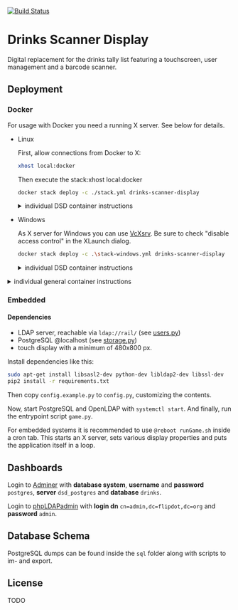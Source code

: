 [![Build Status](https://travis-ci.org/flipdot/drinks-scanner-display.svg?branch=master)](https://travis-ci.org/flipdot/drinks-scanner-display)
# Drinks Scanner Display
Digital replacement for the drinks tally list featuring a touchscreen, user management and a barcode scanner.

## Deployment

### Docker
For usage with Docker you need a running X server. See below for details.

- Linux

  First, allow connections from Docker to X:
  ```bash
  xhost local:docker
  ```
  Then execute the stack:xhost local:docker
  ```bash
  docker stack deploy -c ./stack.yml drinks-scanner-display
  ```

  <details>
    <summary>individual DSD container instructions</summary>

    ```bash
    docker run --name dsd_drinks-scanner-display -d -v ${PWD}/config.py:/app/config.py -v /tmp/.X11-unix:/tmp/.X11-unix -e DISPLAY=unix${DISPLAY} flipdot/drinks-scanner-display
    ```
  </details>

- Windows

  As X server for Windows you can use [VcXsrv](https://sourceforge.net/projects/vcxsrv/). Be sure to check "disable access control" in the XLaunch dialog.

  ```bash
  docker stack deploy -c .\stack-windows.yml drinks-scanner-display
  ```

  <details>
    <summary>individual DSD container instructions</summary>

    ```powershell
    docker run --name dsd_drinks-scanner-display -d -v ./config.py:/app/config.py -e DISPLAY=${env:DISPLAY} flipdot/drinks-scanner-display
    ```
  </details>


<details>
  <summary>individual general container instructions</summary>

  ```bash
  # PostgreSQL
  docker run --name dsd_postgres -d -p 5432:5432 -v dsd_postgres-data:/var/lib/postgresql/data -e POSTGRES_PASSWORD=postgres -e POSTGRES_DB=drinks postgres

  # Adminer
  docker run --name dsd_adminer -d -p 8080:8080 --link dsd_postgres:db adminer
  ```


  ```bash
  # OpenLDAP
  docker run --name dsd_ldap -d -p 389:389 -e LDAP_DOMAIN="flipdot.org" osixia/openldap

  # phpLDAPadmin
  docker run --name dsd_phpldapadmin -d -p 6443:443 -v dsd_phpldapadmin-data:/var/www/phpldapadmin --link dsd_ldap:ldap -e PHPLDAPADMIN_LDAP_HOSTS=ldap osixia/phpldapadmin
  ```
</details>


### Embedded

#### Dependencies
- LDAP server, reachable via `ldap://rail/` (see [users.py](users/users.py))
- PostgreSQL @localhost (see [storage.py](database/storage.py))
- touch display with a minimum of 480x800 px.

Install dependencies like this:

```bash
sudo apt-get install libsasl2-dev python-dev libldap2-dev libssl-dev
pip2 install -r requirements.txt
```
Then copy `config.example.py` to `config.py`, customizing the contents.

Now, start PostgreSQL and OpenLDAP with `systemctl start`. And finally, run the entrypoint script `game.py`.

For embedded systems it is recommended to use `@reboot runGame.sh` inside a cron tab.
This starts an X server, sets various display properties and puts the application itself in a loop.


## Dashboards

Login to [Adminer](http://localhost:8080) with **database system**, **username** and **password** `postgres`, **server** `dsd_postgres` and **database** `drinks`.

Login to [phpLDAPadmin](https://localhost:6443) with **login dn** `cn=admin,dc=flipdot,dc=org` and **password** `admin`.


## Database Schema
PostgreSQL dumps can be found inside the `sql` folder along with scripts to im- and export.


## License
TODO
